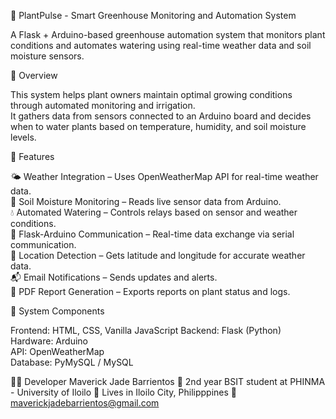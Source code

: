 🌱 PlantPulse - Smart Greenhouse Monitoring and Automation System

A Flask + Arduino-based greenhouse automation system that monitors plant conditions and automates watering using real-time weather data and soil moisture sensors.

🚀 Overview

This system helps plant owners maintain optimal growing conditions through automated monitoring and irrigation.  
It gathers data from sensors connected to an Arduino board and decides when to water plants based on temperature, humidity, and soil moisture levels.


🧠 Features

🌤️ Weather Integration – Uses OpenWeatherMap API for real-time weather data.  
🌿 Soil Moisture Monitoring – Reads live sensor data from Arduino.  
💧 Automated Watering – Controls relays based on sensor and weather conditions.  
📡 Flask-Arduino Communication – Real-time data exchange via serial communication.  
📍 Location Detection – Gets latitude and longitude for accurate weather data.  
📬 Email Notifications – Sends updates and alerts.  
📄 PDF Report Generation – Exports reports on plant status and logs.


🧩 System Components

Frontend: HTML, CSS, Vanilla JavaScript
Backend: Flask (Python)  
Hardware: Arduino  
API: OpenWeatherMap  
Database: PyMySQL / MySQL

👨‍💻 Developer
Maverick Jade Barrientos
🏫 2nd year BSIT student at PHINMA - University of Iloilo
📍 Lives in Iloilo City, Philipppines
📧 maverickjadebarrientos@gmail.com
